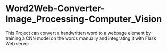 # Word2Web-Converter-Image_Processing-Computer_Vision
This Project can convert a handwritten word to a webpage element by training a CNN model on the words manually and integrating it with Flask Web server
